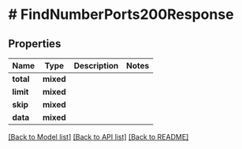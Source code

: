# # FindNumberPorts200Response

## Properties

Name | Type | Description | Notes
------------ | ------------- | ------------- | -------------
**total** | **mixed** |  |
**limit** | **mixed** |  |
**skip** | **mixed** |  |
**data** | **mixed** |  |

[[Back to Model list]](../../README.md#models) [[Back to API list]](../../README.md#endpoints) [[Back to README]](../../README.md)

